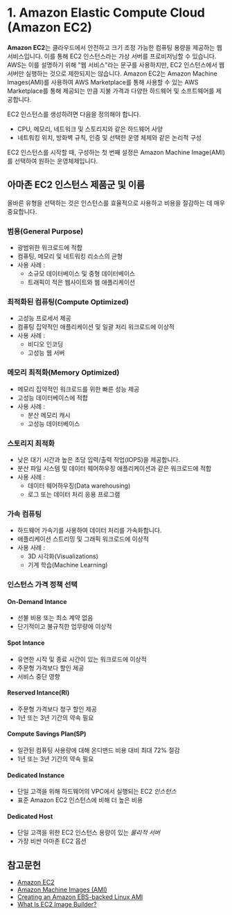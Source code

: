 # 1. Amazon Elastic Compute Cloud (Amazon EC2)

**Amazon EC2**는 클라우드에서 안전하고 크기 조정 가능한 컴퓨팅 용량을 제공하는 웹 서비스입니다. 이를 통해 EC2 인스턴스라는 가상 서버를 프로비저닝할 수 있습니다. AWS는 이를 설명하기 위해 "웹 서비스"라는 문구를 사용하지만, EC2 인스턴스에서 웹 서버만 실행하는 것으로 제한되지는 않습니다.
Amazon EC2는 Amazon Machine Images(AMI)를 사용하여 AWS Marketplace를 통해 사용할 수 있는 AWS Marketplace를 통해 제공되는 만큼 지불 가격과 다양한 하드웨어 및 소프트웨어를 제공합니다.

EC2 인스턴스를 생성하려면 다음을 정의해야 합니다.
* CPU, 메모리, 네트워크 및 스토리지와 같은 하드웨어 사양
* 네트워킹 위치, 방화벽 규칙, 인증 및 선택한 운영 체제와 같은 논리적 구성

EC2 인스턴스를 시작할 때, 구성하는 첫 번째 설정은 Amazon Machine Image(AMI)를 선택하여 원하는 운영체제입니다.

## 아마존 EC2 인스턴스 제품군 및 이름
올바른 유형을 선택하는 것은 인스턴스를 효율적으로 사용하고 비용을 절감하는 데 매우 중요합니다.

### 범용(General Purpose)
- 광범위한 워크로드에 적합
- 컴퓨팅, 메모리 및 네트워킹 리소스의 균형
- 사용 사례 :
  - 소규모 데이터베이스 및 중형 데이터베이스
  - 트래픽이 적은 웹사이트와 웹 애플리케이션

### 최적화된 컴퓨팅(Compute Optimized)
- 고성능 프로세서 제공
- 컴퓨팅 집약적인 애플리케이션 및 일괄 처리 워크로드에 이상적
- 사용 사례 :
  - 비디오 인코딩
  - 고성능 웹 서버

### 메모리 최적화(Memory Optimized)
- 메모리 집약적인 워크로드를 위한 빠른 성능 제공
- 고성능 데이터베이스에 적합
- 사용 사례 :
  - 분산 메모리 캐시
  - 고성능 데이터베이스

### 스토리지 최적화
- 낮은 대기 시간과 높은 초당 입력/출력 작업(IOPS)을 제공합니다.
- 분산 파일 시스템 및 데이터 웨어하우징 애플리케이션과 같은 워크로드에 적합
- 사용 사례 :
  - 데이터 웨어하우징(Data warehousing)
  - 로그 또는 데이터 처리 응용 프로그램

### 가속 컴퓨팅
- 하드웨어 가속기를 사용하여 데이터 처리를 가속화합니다.
- 애플리케이션 스트리밍 및 그래픽 워크로드에 이상적
- 사용 사례 :
  - 3D 시각화(Visualizations)
  - 기계 학습(Machine Learning)

### 인스턴스 가격 정책 선택

#### On-Demand Intance
* 선불 비용 또는 최소 계약 없음
* 단기적이고 불규칙한 업무량에 이상적

#### Spot Intance
* 유연한 시작 및 종료 시간이 있는 워크로드에 이상적
* 주문형 가격보다 할인 제공
* 서비스 중단 영향

#### Reserved Intance(RI)
* 주문형 가격보다 청구 할인 제공
* 1년 또는 3년 기간의 약속 필요

#### Compute Savings Plan(SP)
* 일관된 컴퓨팅 사용량에 대해 온디맨드 비용 대비 최대 72% 절감
* 1년 또는 3년 기간의 약속 필요

#### Dedicated Instance
* 단일 고객을 위해 하드웨어의 VPC에서 실행되는 EC2 *인스턴스*
* 표준 Amazon EC2 인스턴스에 비해 더 높은 비용

#### Dedicated Host
* 단일 고객을 위한 EC2 인스턴스 용량이 있는 *물리적 서버*
* 가장 비싼 아마존 EC2 옵션

## 참고문헌
* [Amazon EC2](https://aws.amazon.com/ec2/)
* [Amazon Machine Images (AMI)](https://docs.aws.amazon.com/AWSEC2/latest/UserGuide/AMIs.html)
* [Creating an Amazon EBS-backed Linux AMI](https://docs.aws.amazon.com/AWSEC2/latest/UserGuide/creating-an-ami-ebs.html)
* [What Is EC2 Image Builder?](https://docs.aws.amazon.com/imagebuilder/latest/userguide/what-is-image-builder.html)
